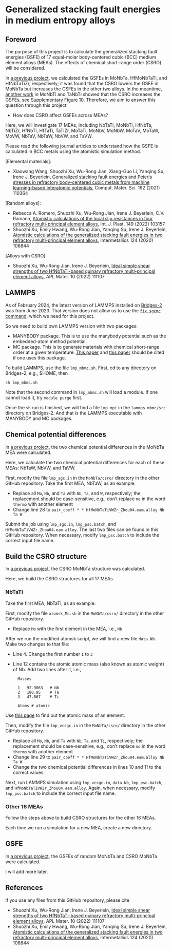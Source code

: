 # Generalized stacking fault energies in medium entropy alloys

## Foreword

The purpose of this project is to calculate the generalized stacking fault energies (GSFE) of 17 equal-molar body-centered cubic (BCC) medium element alloys (MEAs). The effects of chemical short-range order (CSRO) will be considered.

In [a previous project](https://github.com/shuozhixu/Modelling_2024), we calculated the GSFEs in MoNbTa, HfMoNbTaTi, and HfNbTaTiZr, respectively; it was found that the CSRO lowers the GSFE in MoNbTa but increases the GSFEs in the other two alloys. In the meantime, [another work](https://doi.org/10.1038/s41524-023-01046-z) in MoNbTi and TaNbTi showed that the CSRO increases the GSFEs, see [Supplementary Figure 10](https://static-content.springer.com/esm/art%3A10.1038%2Fs41524-023-01046-z/MediaObjects/41524_2023_1046_MOESM1_ESM.pdf). Therefore, we aim to answer this question through this project:

- How does CSRO affect GSFEs across MEAs?

Here, we will investigate 17 MEAs, including NbTaTi, MoNbTi, HfNbTa, NbTiZr, HfNbTi, HfTaTi, TaTiZr, MoTaTi, MoNbV, MoNbW, MoTaV, MoTaW, MoVW, NbTaV, NbTaW, NbVW, and TaVW.

Please read the following journal articles to understand how the GSFE is calculated in BCC metals using the atomistic simulation method.

\[Elemental materials\]:

- Xiaowang Wang, Shuozhi Xu, Wu-Rong Jian, Xiang-Guo Li, Yanqing Su, Irene J. Beyerlein, [Generalized stacking fault energies and Peierls stresses in refractory body-centered cubic metals from machine learning-based interatomic potentials](http://dx.doi.org/10.1016/j.commatsci.2021.110364), Comput. Mater. Sci. 192 (2021) 110364

\[Random alloys\]:

- Rebecca A. Romero, Shuozhi Xu, Wu-Rong Jian, Irene J. Beyerlein, C.V. Ramana, [Atomistic calculations of the local slip resistances in four refractory multi-principal element alloys](http://dx.doi.org/10.1016/j.ijplas.2021.103157), Int. J. Plast. 149 (2022) 103157
- Shuozhi Xu, Emily Hwang, Wu-Rong Jian, Yanqing Su, Irene J. Beyerlein, [Atomistic calculations of the generalized stacking fault energies in two refractory multi-principal element alloys](http://dx.doi.org/10.1016/j.intermet.2020.106844), Intermetallics 124 (2020) 106844

\[Alloys with CSRO\]:

- Shuozhi Xu, Wu-Rong Jian, Irene J. Beyerlein, [Ideal simple shear strengths of two HfNbTaTi-based quinary refractory multi-principal element alloys](http://dx.doi.org/10.1063/5.0116898), APL Mater. 10 (2022) 111107

## LAMMPS

As of February 2024, the latest version of LAMMPS installed on [Bridges-2](https://www.psc.edu/resources/bridges-2) was from June 2023. That version does not allow us to use the [`fix sgcmc` command](https://docs.lammps.org/fix_sgcmc.html), which we need for this project.

So we need to build own LAMMPS version with two packages:

- MANYBODY package. This is to use the manybody potential such as the embedded-atom method potential.
- MC package. This is to generate materials with chemical short-range order at a given temperature. [This paper](http://dx.doi.org/10.1103/PhysRevB.85.184203) and [this paper](https://doi.org/10.1103/PhysRevB.86.134204) should be cited if one uses this package.

To build LAMMPS, use the file `lmp_mbmc.sh`. First, cd to any directory on Bridges-2, e.g., \$HOME, then

	sh lmp_mbmc.sh

Note that the second command in `lmp_mbmc.sh` will load a module. If one cannot load it, try `module purge` first.

Once the `sh` run is finished, we will find a file `lmp_mpi` in the `lammps_mbmc/src` directory on Bridges-2. And that is the LAMMPS executable with MANYBODY and MC packages.

## Chemical potential differences

In [a previous project](https://github.com/shuozhixu/Modelling_2024), the two chemical potential differences in the MoNbTa MEA were calculated.

Here, we calculate the two chemical potential differences for each of these MEAs: NbTaW, NbVW, and TaVW.

First, modify the file `lmp_sgc.in` in the `MoNbTa/csro/` directory in the other GitHub repository. Take the first MEA, NbTaW, as an example:

- Replace all `Mo`, `Nb`, and `Ta` with `Nb`, `Ta`, and `W`, respectively; the replacement should be case-sensitive, e.g., don’t replace `mo` in the word `thermo` with another element
- Change line 28 to
	`pair_coeff * * HfMoNbTaTiVWZr_Zhou04.eam.alloy Nb Ta W`

Submit the job using `lmp_sgc.in`, `lmp_psc.batch`, and `HfMoNbTaTiVWZr_Zhou04.eam.alloy`. The last two files can be found in this GitHub repository. When necessary, modify `lmp_psc.batch` to include the correct input file name.

## Build the CSRO structure

In [a previous project](https://github.com/shuozhixu/Modelling_2024), the CSRO MoNbTa structure was calculated.

Here, we build the CSRO structures for all 17 MEAs.

### NbTaTi

Take the first MEA, NbTaTi, as an example:

First, modify the file `atomsk_Mo.sh` in the `MoNbTa/csro/` directory in the other GitHub repository. 

- Replace `Mo` with the first element in the MEA, i.e., `Nb`

After we run the modified atomsk script, we will find a new file `data.Nb`. Make two changes to that file:

- Line 4. Change the first number `1` to `3`
- Line 12 contains the atomic atomic mass (also known as atomic weight) of Nb. Add two lines after it, i.e.,

		Masses
		
		1   92.9063   # Nb
		2   180.95    # Ta
		3   47.867    # Ti
		
		Atoms # atomic

Use [this page](https://en.wikipedia.org/wiki/List_of_chemical_elements) to find out the atomic mass of an element.

Then, modify the file `lmp_vcsgc.in` in the `MoNbTa/csro/` directory in the other GitHub repository.

- Replace all `Mo`, `Nb`, and `Ta` with `Nb`, `Ta`, and `Ti`, respectively; the replacement should be case-sensitive, e.g., don’t replace `mo` in the word `thermo` with another element
- Change line 29 to
	`pair_coeff * * HfMoNbTaTiVWZr_Zhou04.eam.alloy Nb Ta W`
- Change the two chemical potential differences in lines 10 and 11 to the correct values

Next, run LAMMPS simulation using `lmp_vcsgc.in`, `data.Nb`, `lmp_psc.batch`, and `HfMoNbTaTiVWZr_Zhou04.eam.alloy`. Again, when necessary, modify `lmp_psc.batch` to include the correct input file name.

### Other 16 MEAs

Follow the steps above to build CSRO structures for the other 16 MEAs.

Each time we run a simulation for a new MEA, create a new directory.

## GSFE

In [a previous project](https://github.com/shuozhixu/Modelling_2024), the GSFEs of random MoNbTa and CSRO MoNbTa were calculated.

I will add more later.

## References

If you use any files from this GitHub repository, please cite

- Shuozhi Xu, Wu-Rong Jian, Irene J. Beyerlein, [Ideal simple shear strengths of two HfNbTaTi-based quinary refractory multi-principal element alloys](http://dx.doi.org/10.1063/5.0116898), APL Mater. 10 (2022) 111107
- Shuozhi Xu, Emily Hwang, Wu-Rong Jian, Yanqing Su, Irene J. Beyerlein, [Atomistic calculations of the generalized stacking fault energies in two refractory multi-principal element alloys](http://dx.doi.org/10.1016/j.intermet.2020.106844), Intermetallics 124 (2020) 106844
